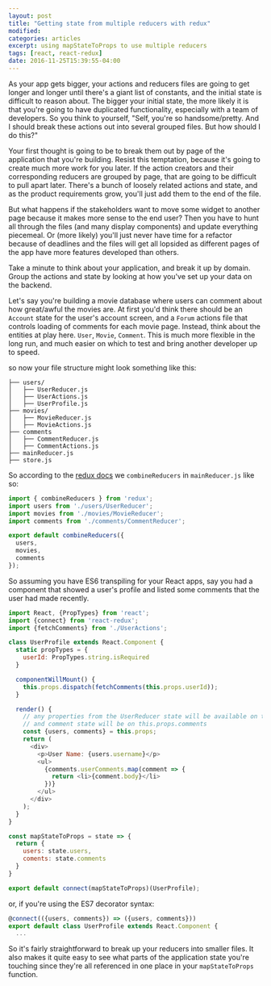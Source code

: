 ```yaml
---
layout: post
title: "Getting state from multiple reducers with redux"
modified:
categories: articles
excerpt: using mapStateToProps to use multiple reducers
tags: [react, react-redux]
date: 2016-11-25T15:39:55-04:00
---
```


As your app gets bigger, your actions and reducers files are going to get longer and longer until there's a giant list of constants, and the initial state is difficult to reason about. The bigger your initial state, the more likely it is that you're going to have duplicated functionality, especially with a team of developers. So you think to yourself, "Self, you're so handsome/pretty. And I should break these actions out into several grouped files. But how should I do this?"

Your first thought is going to be to break them out by page of the application that you're building. Resist this temptation, because it's going to create much more work for you later. If the action creators and their corresponding reducers are grouped by page, that are going to be difficult to pull apart later. There's a bunch of loosely related actions and state, and as the product requirements grow, you'll just add them to the end of the file.

But what happens if the stakeholders want to move some widget to another page because it makes more sense to the end user? Then you have to hunt all through the files (and many display components) and update everything piecemeal. Or (more likely) you'll just never have time for a refactor because of deadlines and the files will get all lopsided as different pages of the app have more features developed than others.

Take a minute to think about your application, and break it up by domain. Group the actions and state by looking at how you've set up your data on the backend.

Let's say you're building a movie database where users can comment about how great/awful the movies are. At first you'd think there should be an `Account` state for the user's account screen, and a `Forum` actions file that controls loading of comments for each movie page. Instead, think about the entities at play here. `User`, `Movie`, `Comment`. This is much more flexible in the long run, and much easier on which to test and bring another developer up to speed.

so now your file structure might look something like this:

```
├── users/
│   ├── UserReducer.js
│   ├── UserActions.js
│   ├── UserProfile.js
├── movies/
│   ├── MovieReducer.js
│   ├── MovieActions.js
├── comments
│   ├── CommentReducer.js
│   ├── CommentActions.js
├── mainReducer.js
├── store.js
```

So according to the [redux docs](http://redux.js.org/docs/recipes/reducers/UsingCombineReducers.html) we `combineReducers` in `mainReducer.js` like so:

```javascript
import { combineReducers } from 'redux';
import users from './users/UserReducer';
import movies from './movies/MovieReducer';
import comments from './comments/CommentReducer';

export default combineReducers({
  users,
  movies,
  comments
});
```

So assuming you have ES6 transpiling for your React apps, say you had a component that showed a user's profile and listed some comments that the user had made recently.

```javascript
import React, {PropTypes} from 'react';
import {connect} from 'react-redux';
import {fetchComments} from './UserActions';

class UserProfile extends React.Component {
  static propTypes = {
    userId: PropTypes.string.isRequired
  }

  componentWillMount() {
    this.props.dispatch(fetchComments(this.props.userId));
  }

  render() {
    // any properties from the UserReducer state will be available on this.props.users
    // and comment state will be on this.props.comments
    const {users, comments} = this.props;
    return (
      <div>
        <p>User Name: {users.username}</p>
        <ul>
          {comments.userComments.map(comment => {
            return <li>{comment.body}</li>
          })}
        </ul>
      </div>
    );
  }
}

const mapStateToProps = state => {
  return {
    users: state.users,
    coments: state.comments
  }
}

export default connect(mapStateToProps)(UserProfile);

```

or, if you're using the ES7 decorator syntax:

```javascript
@connect(({users, comments}) => ({users, comments}))
export default class UserProfile extends React.Component {
  ...
```

So it's fairly straightforward to break up your reducers into smaller files. It also makes it quite easy to see what parts of the application state you're touching since they're all referenced in one place in your `mapStateToProps` function.
